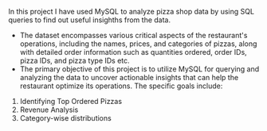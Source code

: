 In this project I have used MySQL to analyze pizza shop data by using SQL queries to find out useful insighths from the data.

- The dataset encompasses various critical aspects of the restaurant's operations, including the names, prices, and categories of pizzas, along with detailed order information such as 
quantities ordered, order IDs, pizza IDs, and pizza type IDs etc.
- The primary objective of this project is to utilize MySQL for querying and analyzing the data to uncover 
actionable insights that can help the restaurant optimize its operations.
The specific goals include:
 1. Identifying Top Ordered Pizzas
 2. Revenue Analysis
 3. Category-wise distributions
